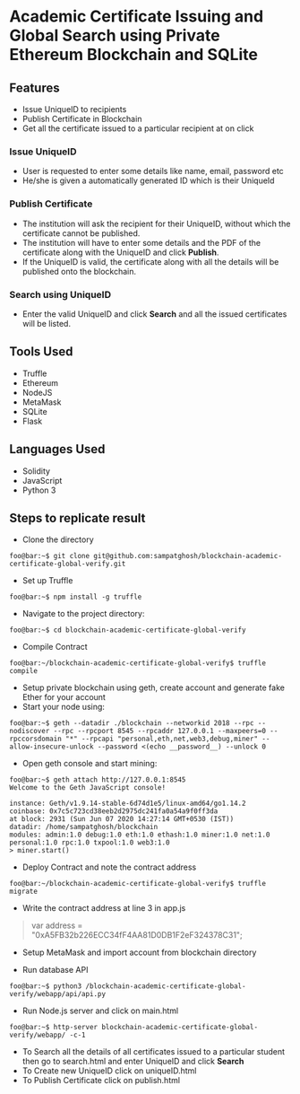 # Academic Certificate Issuing and Global Search using Private Ethereum Blockchain and SQLite

## Features
- Issue UniqueID to recipients
- Publish Certificate in Blockchain
- Get all the certificate issued to a particular recipient at on click
### Issue UniqueID
- User is requested to enter some details like name, email, password etc
- He/she is given a automatically generated ID which is their UniqueId

### Publish Certificate
- The institution will ask the recipient for their UniqueID, without which the certificate cannot be published.
- The institution will have to enter some details and the PDF of the certificate along with the UniqueID and click __Publish__.
- If the UniqueID is valid, the certificate along with all the details will be published onto the blockchain.
### Search using UniqueID
- Enter the valid UniqueID and click __Search__ and all the issued certificates will be listed.

## Tools Used 
- Truffle
- Ethereum
- NodeJS
- MetaMask
- SQLite
- Flask

## Languages Used
- Solidity
- JavaScript
- Python 3

## Steps to replicate result
- Clone the directory 
```console
foo@bar:~$ git clone git@github.com:sampatghosh/blockchain-academic-certificate-global-verify.git 
```
- Set up Truffle
```console
foo@bar:~$ npm install -g truffle
```
- Navigate to the project directory:
```console
foo@bar:~$ cd blockchain-academic-certificate-global-verify
```
- Compile Contract
```console
foo@bar:~/blockchain-academic-certificate-global-verify$ truffle compile
```
- Setup private blockchain using geth, create account and generate fake Ether for your account
- Start your node using:
```console
foo@bar:~$ geth --datadir ./blockchain --networkid 2018 --rpc --nodiscover --rpc --rpcport 8545 --rpcaddr 127.0.0.1 --maxpeers=0 --rpccorsdomain "*" --rpcapi "personal,eth,net,web3,debug,miner" --allow-insecure-unlock --password <(echo __password__) --unlock 0 
```
- Open geth console and start mining:
```console
foo@bar:~$ geth attach http://127.0.0.1:8545
Welcome to the Geth JavaScript console!

instance: Geth/v1.9.14-stable-6d74d1e5/linux-amd64/go1.14.2
coinbase: 0x7c5c723cd38eeb2d2975dc241fa0a54a9f0ff3da
at block: 2931 (Sun Jun 07 2020 14:27:14 GMT+0530 (IST))
datadir: /home/sampatghosh/blockchain
modules: admin:1.0 debug:1.0 eth:1.0 ethash:1.0 miner:1.0 net:1.0 personal:1.0 rpc:1.0 txpool:1.0 web3:1.0
> miner.start() 
```
- Deploy Contract and note the contract address
```console
foo@bar:~/blockchain-academic-certificate-global-verify$ truffle migrate 
```
- Write the contract address at line 3 in app.js
> var address = "0xA5FB32b226ECC34fF4AA81D0DB1F2eF324378C31";
- Setup MetaMask and import account from blockchain directory

- Run database API
```console
foo@bar:~$ python3 /blockchain-academic-certificate-global-verify/webapp/api/api.py 
```
- Run Node.js server and click on main.html
```console
foo@bar:~$ http-server blockchain-academic-certificate-global-verify/webapp/ -c-1 
```
- To Search all the details of all certificates issued to a particular student then go to search.html and enter UniqueID and click __Search__
- To Create new UniqueID click on uniqueID.html 
- To Publish Certificate click on publish.html
